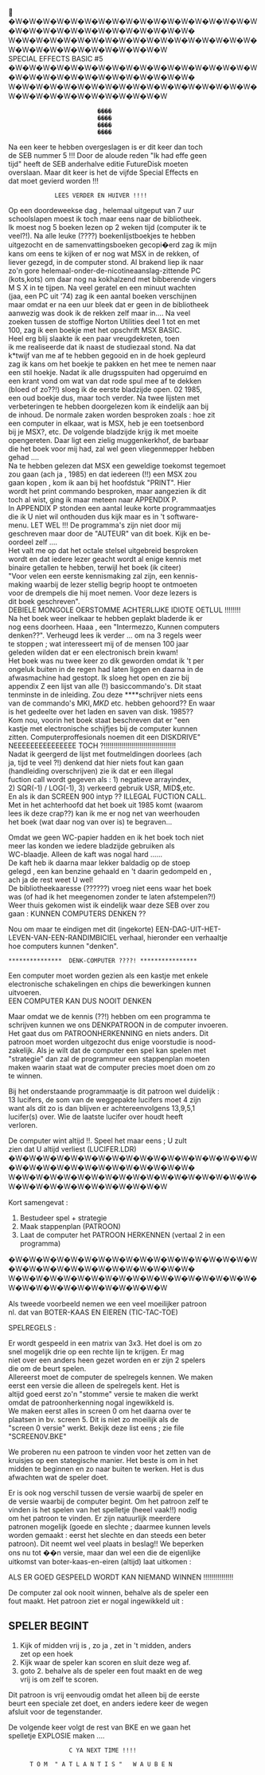                                                                 
 �W�W�W�W�W�W�W�W�W�W�W�W�W�W�W�W�W�W�W�W�W�W�W�W�W�W�W�W�W�W�W�
W�W�W�W�W�W�W�W�W�W�W�W�W�W�W�W�W�W�W�W�W�W�W�W�W�W�W�W�W�W     
                   SPECIAL EFFECTS BASIC #5                     
 �W�W�W�W�W�W�W�W�W�W�W�W�W�W�W�W�W�W�W�W�W�W�W�W�W�W�W�W�W�W�W�
W�W�W�W�W�W�W�W�W�W�W�W�W�W�W�W�W�W�W�W�W�W�W�W�W�W�W�W�W�W     
                                                                
                             ����                               
                             ����                               
                             ����                               
                             ����                               
                                                                
                                                                
 Na een keer te hebben overgeslagen is er dit keer dan toch     
 de SEB nummer 5 !!! Door de aloude reden "Ik had effe geen     
 tijd" heeft de SEB anderhalve editie FutureDisk moeten         
 overslaan. Maar dit keer is het de vijfde Special Effects en   
 dat moet gevierd worden !!!                                    
                                                                
                                                                
                 LEES VERDER EN HUIVER !!!!                     
                                                                
 Op een doordeweekse dag , helemaal uitgeput van 7 uur          
 schoolslapen moest ik toch maar eens naar de bibliotheek.      
 Ik moest nog 5 boeken lezen op 2 weken tijd (computer ik te    
 veel?!). Na alle leuke (????) boekenlijstboekjes te hebben     
 uitgezocht en de samenvattingsboeken gecopi�erd zag ik mijn    
 kans om eens te kijken of er nog wat MSX in de rekken, of      
 liever gezegd, in de computer stond. Al brakend liep ik naar   
 zo'n gore helemaal-onder-de-nicotineaanslag-zittende PC        
 (kots,kots) om daar nog na kokhalzend met bibberende vingers   
 M S X in te tijpen. Na veel geratel en een minuut wachten      
 (jaa, een PC uit '74) zag ik een aantal boeken verschijnen     
 maar omdat er na een uur bleek dat er geen in de bibliotheek   
 aanwezig was dook ik de rekken zelf maar in.... Na veel        
 zoeken tussen de stoffige Norton Utilities deel 1 tot en met   
 100, zag ik een boekje met het opschrift MSX BASIC.            
 Heel erg blij slaakte ik een paar vreugdekreten, toen          
 ik me realiseerde dat ik naast de studiezaal stond. Na dat     
 k*twijf van me af te hebben gegooid en in de hoek gepleurd     
 zag ik kans om het boekje te pakken en het mee te nemen naar   
 een stil hoekje. Nadat ik alle drugsspuiten had opgeruimd en   
 een krant vond om wat van dat rode spul mee af te dekken       
 (bloed of zo??!) sloeg ik de eerste bladzijde open. 02 1985,   
 een oud boekje dus, maar toch verder. Na twee lijsten met      
 verbeteringen te hebben doorgelezen kom ik eindelijk aan bij   
 de inhoud. De normale zaken worden besproken zoals : hoe zit   
 een computer in elkaar, wat is MSX, heb je een toetsenbord     
 bij je MSX?, etc. De volgende bladzijde krijg ik met moeite    
 opengereten. Daar ligt een zielig muggenkerkhof, de barbaar    
 die het boek voor mij had, zal wel geen vliegenmepper hebben   
 gehad ....                                                     
 Na te hebben gelezen dat MSX een geweldige toekomst tegemoet   
 zou gaan (ach ja , 1985) en dat iedereen (!!) een MSX zou      
 gaan kopen , kom ik aan bij het hoofdstuk "PRINT". Hier        
 wordt het print commando besproken, maar aangezien ik dit      
 toch al wist, ging ik maar meteen naar APPENDIX P.             
 In APPENDIX P stonden een aantal leuke korte programmaatjes    
 die ik U niet wil onthouden dus kijk maar es in 't software-   
 menu. LET WEL !!! De programma's zijn niet door mij            
 geschreven maar door de "AUTEUR" van dit boek. Kijk en be-     
 oordeel zelf ....                                              
 Het valt me op dat het octale stelsel uitgebreid besproken     
 wordt en dat iedere lezer geacht wordt al enige kennis met     
 binaire getallen te hebben, terwijl het boek (ik citeer)       
 "Voor velen een eerste kennismaking zal zijn, een kennis-      
 making waarbij de lezer stellig begrip hoopt te ontmoeten      
 voor de drempels die hij moet nemen. Voor deze lezers is       
 dit boek geschreven".                                          
 DEBIELE MONGOLE OERSTOMME ACHTERLIJKE IDIOTE OETLUL !!!!!!!!   
 Na het boek weer inelkaar te hebben geplakt bladerde ik er     
 nog eens doorheen. Haaa , een "Intermezzo, Kunnen computers    
 denken??". Verheugd lees ik verder ... om na 3 regels weer     
 te stoppen ; wat interesseert mij of de mensen 100 jaar        
 geleden wilden dat er een electronisch brein kwam!             
 Het boek was nu twee keer zo dik geworden omdat ik 't per      
 ongeluk buiten in de regen had laten liggen en daarna in de    
 afwasmachine had gestopt. Ik sloeg het open en zie bij         
 appendix Z een lijst van alle (!) basiccommando's. Dit staat   
 tenminste in de inleiding. Zou deze ****schrijver niets eens   
 van de commando's MKI$,MKD$ etc. hebben gehoord?? En waar      
 is het gedeelte over het laden en saven van disk. 1985??       
 Kom nou, voorin het boek staat beschreven dat er "een          
 kastje met electronische schijfjes bij de computer kunnen      
 zitten. Computerproffesionals noemen dit een DISKDRIVE"        
 NEEEEEEEEEEEEEEE TOCH ?!!!!!!!!!!!!!!!!!!!!!!!!!!!!!!!!!!!!    
 Nadat ik geergerd de lijst met foutmeldingen doorlees (ach     
 ja, tijd te veel ?!) denkend dat hier niets fout kan gaan      
 (handleiding overschrijven) zie ik dat er een illegal          
 fuction call wordt gegeven als : 1) negatieve arrayindex,      
 2) SQR(-1) / LOG(-1),  3) verkeerd gebruik USR, MID$,etc.      
 En als ik dan SCREEN 900 intyp ?? ILLEGAL FUCTION CALL.        
 Met in het achterhoofd dat het boek uit 1985 komt (waarom      
 lees ik deze crap??) kan ik me er nog net van weerhouden       
 het boek (wat daar nog van over is) te begraven...             
                                                                
 Omdat we geen WC-papier hadden en ik het boek toch niet        
 meer las konden we iedere bladzijde gebruiken als              
 WC-blaadje. Alleen de kaft was nogal hard ......               
 De kaft heb ik daarna maar lekker baldadig op de stoep         
 gelegd , een kan benzine gehaald en 't daarin gedompeld en ,   
 ach ja de rest weet U wel!                                     
 De bibliotheekaaresse (??????) vroeg niet eens waar het boek   
 was (of had ik het meegenomen zonder te laten afstempelen?!)   
 Weer thuis gekomen wist ik eindelijk waar deze SEB over zou    
 gaan : KUNNEN COMPUTERS DENKEN ??                              
                                                                
 Nou om maar te eindigen met dit (ingekorte) EEN-DAG-UIT-HET-   
 LEVEN-VAN-EEN-RANDIMBICIEL verhaal, hieronder een verhaaltje   
 hoe computers kunnen "denken".                                 
                                                                
    ***************  DENK-COMPUTER ????! ****************       
                                                                
 Een computer moet worden gezien als een kastje met enkele      
 electronische schakelingen en chips die bewerkingen kunnen     
 uitvoeren.                                                     
              EEN COMPUTER KAN DUS NOOIT DENKEN                 
                                                                
 Maar omdat we de kennis (??!) hebben om een programma te       
 schrijven kunnen we ons DENKPATROON in de computer invoeren.   
 Het gaat dus om PATROONHERKENNING en niets anders. Dit         
 patroon moet worden uitgezocht dus enige voorstudie is nood-   
 zakelijk. Als je wilt dat de computer een spel kan spelen met  
 "strategie" dan zal de programmeur een stappenplan moeten      
 maken waarin staat wat de computer precies moet doen om zo     
 te winnen.                                                     
                                                                
 Bij het onderstaande programmaatje is dit patroon wel duidelijk
 :                                                              
 13 lucifers, de som van de weggepakte lucifers moet 4 zijn     
 want als dit zo is dan blijven er achtereenvolgens 13,9,5,1    
 lucifer(s) over. Wie de laatste lucifer over houdt heeft       
 verloren.                                                      
                                                                
 De computer wint altijd !!. Speel het maar eens ; U zult       
 zien dat U altijd verliest (LUCIFER.LDR)                       
 �W�W�W�W�W�W�W�W�W�W�W�W�W�W�W�W�W�W�W�W�W�W�W�W�W�W�W�W�W�W�W�
W�W�W�W�W�W�W�W�W�W�W�W�W�W�W�W�W�W�W�W�W�W�W�W�W�W�W�W�W�W     
                                                                
 Kort samengevat :                                              
                                                                
 1) Bestudeer spel + strategie                                  
 2) Maak stappenplan (PATROON)                                  
 3) Laat de computer het PATROON HERKENNEN (vertaal 2 in een    
    programma)                                                  
                                                                
 �W�W�W�W�W�W�W�W�W�W�W�W�W�W�W�W�W�W�W�W�W�W�W�W�W�W�W�W�W�W�W�
W�W�W�W�W�W�W�W�W�W�W�W�W�W�W�W�W�W�W�W�W�W�W�W�W�W�W�W�W�W     
                                                                
 Als tweede voorbeeld nemen we een veel moeilijker patroon      
 nl. dat van BOTER-KAAS EN EIEREN (TIC-TAC-TOE)                 
                                                                
 SPELREGELS :                                                   
                                                                
 Er wordt gespeeld in een matrix van 3x3. Het doel is om zo     
 snel mogelijk drie op een rechte lijn te krijgen. Er mag       
 niet over een anders heen gezet worden en er zijn 2 spelers    
 die om de beurt spelen.                                        
 Allereerst moet de computer de spelregels kennen. We maken     
 eerst een versie die alleen de spelregels kent. Het is         
 altijd goed eerst zo'n "stomme" versie te maken die werkt      
 omdat de patroonherkenning nogal ingewikkeld is.               
 We maken eerst alles in screen 0 om het daarna over te         
 plaatsen in bv. screen 5. Dit is niet zo moeilijk als de       
 "screen 0 versie" werkt. Bekijk deze list eens ; zie file      
 "SCREEN0V.BKE"                                                 
                                                                
 We proberen nu een patroon te vinden voor het zetten van de    
 kruisjes op een stategische manier. Het beste is om in het     
 midden te beginnen en zo naar buiten te werken. Het is dus     
 afwachten wat de speler doet.                                  
                                                                
 Er is ook nog verschil tussen de versie waarbij de speler en   
 de versie waarbij de computer begint. Om het patroon zelf te   
 vinden is het spelen van het spelletje (heeel vaak!!) nodig    
 om het patroon te vinden. Er zijn natuurlijk meerdere          
 patronen mogelijk (goede en slechte ; daarmee kunnen levels    
 worden gemaakt : eerst het slechte en dan steeds een beter     
 patroon). Dit neemt wel veel plaats in beslag!! We beperken    
 ons nu tot ��n versie, maar dan wel een die de eigenlijke      
 uitkomst van boter-kaas-en-eiren (altijd) laat uitkomen :      
                                                                
 ALS ER GOED GESPEELD WORDT KAN NIEMAND WINNEN !!!!!!!!!!!!!!!  
                                                                
 De computer zal ook nooit winnen, behalve als de speler een    
 fout maakt. Het patroon ziet er nogal ingewikkeld uit :        
                                                                
 SPELER BEGINT                                                  
 -------------                                                  
 1. Kijk of midden vrij is , zo ja , zet in 't midden, anders   
    zet op een hoek                                             
 2. Kijk waar de speler kan scoren en sluit deze weg af.        
 3. goto 2. behalve als de speler een fout maakt en de weg      
    vrij is om zelf te scoren.                                  
                                                                
 Dit patroon is vrij eenvoudig omdat het alleen bij de eerste   
 beurt een speciale zet doet, en anders iedere keer de wegen    
 afsluit voor de tegenstander.                                  
                                                                
 De volgende keer volgt de rest van BKE en we gaan het          
 spelletje EXPLOSIE maken ....                                  
                                                                
                     C YA NEXT TIME !!!!                        
                                                                
          T O M  " A T L A N T I S "   W A U B E N              
